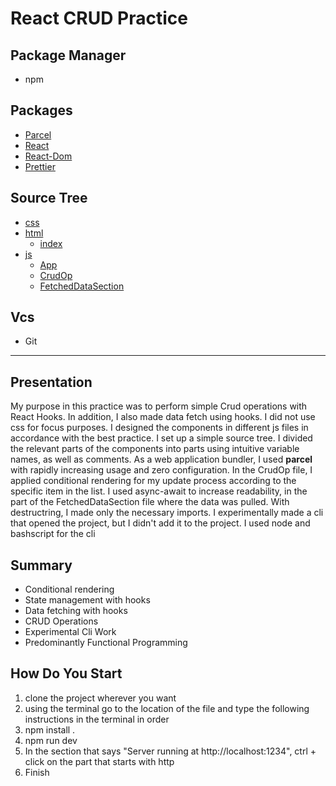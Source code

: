 # React CRUD Practice
## Package Manager
- npm

## Packages
- [Parcel](https://www.npmjs.com/package/parcel)
- [React](https://www.npmjs.com/package/react)
- [React-Dom](https://www.npmjs.com/package/react-dom)
- [Prettier](https://www.npmjs.com/package/prettier)
## Source Tree
- [css](./src/css)
- [html](./src/html/)
    - [index](./src/html/index.html/) 
- [js](./src/js/)
    - [App](./src/js/App.js)  
    - [CrudOp](./src/js/CrudOp.js)
    - [FetchedDataSection](./src/js/FetchedDataSection.js)
## Vcs
- Git
--- 
## Presentation
My purpose in this practice was to perform simple Crud operations with React Hooks. In addition, I also made data fetch using hooks. I did not use css for focus purposes. I designed the components in different js files in accordance with the best practice. I set up a simple source tree. I divided the relevant parts of the components into parts using intuitive variable names, as well as comments. As a web application bundler, I used **parcel** with rapidly increasing usage and zero configuration. In the CrudOp file, I applied conditional rendering for my update process according to the specific item in the list. I used async-await to increase readability, in the part of the FetchedDataSection file where the data was pulled. With destructring, I made only the necessary imports.
I experimentally made a cli that opened the project, but I didn't add it to the project. I used node and bashscript for the cli
## Summary
  - Conditional rendering
  - State management with hooks
  - Data fetching with hooks
  - CRUD Operations
  - Experimental Cli Work
  - Predominantly Functional Programming

## How Do You Start
1. clone the project wherever you want
2. using the terminal go to the location of the file and type the following instructions in the terminal in order
3. npm install .
4. npm run dev
5. In the section that says "Server running at http://localhost:1234", ctrl + click on the part that starts with http
6. Finish